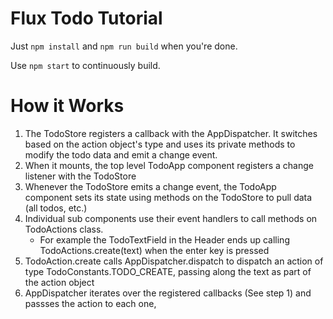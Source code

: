# Flux Todo Tutorial

Just `npm install` and `npm run build` when you're done. 

Use `npm start` to continuously build.

# How it Works

1. The TodoStore registers a callback with the AppDispatcher. It switches based on the action object's type and uses its private methods to modify the todo data and emit a change event.
2. When it mounts, the top level TodoApp component registers a change listener with the TodoStore
3. Whenever the TodoStore emits a change event, the TodoApp component sets its state using methods on the TodoStore to pull data (all todos, etc.)
4. Individual sub components use their event handlers to call methods on TodoActions class. 
	* For example the TodoTextField in the Header ends up calling TodoActions.create(text) when the enter key is pressed
5. TodoAction.create calls AppDispatcher.dispatch to dispatch an action of type TodoConstants.TODO_CREATE, passing along the text as part of the action object
6. AppDispatcher iterates over the registered callbacks (See step 1) and passses the action to each one,
